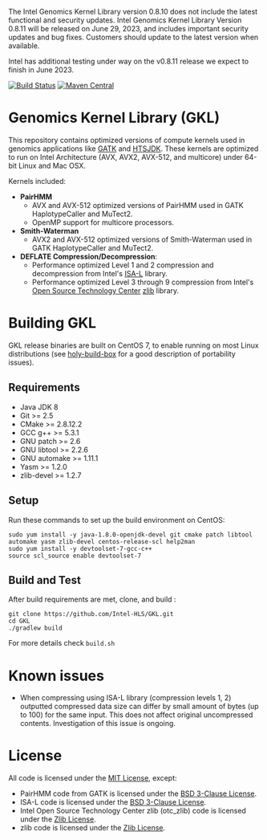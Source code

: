 The Intel Genomics Kernel Library version 0.8.10 does not include the latest functional and security updates. Intel Genomics Kernel Library Version 0.8.11 will be released on June 29, 2023, and includes important security updates and bug fixes. Customers should update to the latest version when available.

Intel has additional testing under way on the v0.8.11 release we expect to finish in June 2023.  


[![Build Status](https://travis-ci.org/Intel-HLS/GKL.svg?branch=master)](https://travis-ci.org/Intel-HLS/GKL)
[![Maven Central](https://maven-badges.herokuapp.com/maven-central/com.intel.gkl/gkl/badge.svg)](https://maven-badges.herokuapp.com/maven-central/com.intel.gkl/gkl)

# Genomics Kernel Library (GKL)
This repository contains optimized versions of compute kernels used in genomics applications like
[GATK](https://github.com/broadinstitute/gatk) and [HTSJDK](https://github.com/samtools/htsjdk). These kernels are
optimized to run on Intel Architecture (AVX, AVX2, AVX-512, and multicore) under 64-bit Linux and Mac OSX.

Kernels included:
* **PairHMM**
  * AVX and AVX-512 optimized versions of PairHMM used in GATK HaplotypeCaller and MuTect2. 
  * OpenMP support for multicore processors.
* **Smith-Waterman**
  * AVX2 and AVX-512 optimized versions of Smith-Waterman used in GATK HaplotypeCaller and MuTect2.
* **DEFLATE Compression/Decompression**:
  * Performance optimized Level 1 and 2 compression and decompression from Intel's [ISA-L](https://github.com/01org/isa-l) library.
  * Performance optimized Level 3 through 9 compression from Intel's [Open Source Technology Center](https://01.org) [zlib](https://github.com/intel/zlib) library.

# Building GKL
GKL release binaries are built on CentOS 7, to enable running on most Linux distributions (see [holy-build-box](https://github.com/phusion/holy-build-box#problem-introduction) for a good description of portability issues).

## Requirements
* Java JDK 8
* Git >= 2.5
* CMake >= 2.8.12.2
* GCC g++ >= 5.3.1
* GNU patch >= 2.6
* GNU libtool >= 2.2.6
* GNU automake >= 1.11.1
* Yasm >= 1.2.0
* zlib-devel >= 1.2.7

## Setup
Run these commands to set up the build environment on CentOS:
```
sudo yum install -y java-1.8.0-openjdk-devel git cmake patch libtool automake yasm zlib-devel centos-release-scl help2man
sudo yum install -y devtoolset-7-gcc-c++
source scl_source enable devtoolset-7
```

## Build and Test
After build requirements are met, clone, and build :
```
git clone https://github.com/Intel-HLS/GKL.git
cd GKL
./gradlew build
```
For more details check `build.sh`

# Known issues
* When compressing using ISA-L library (compression levels 1, 2) outputted compressed data size can differ by small amount of bytes (up to 100) for the same input.
  This does not affect original uncompressed contents. Investigation of this issue is ongoing.

# License
All code is licensed under the [MIT License](https://opensource.org/licenses/MIT), except:
* PairHMM code from GATK is licensed under the [BSD 3-Clause License](https://opensource.org/licenses/BSD-3-Clause).
* ISA-L code is licensed under the [BSD 3-Clause License](https://opensource.org/licenses/BSD-3-Clause).
* Intel Open Source Technology Center zlib (otc_zlib) code is licensed under the [Zlib License](https://opensource.org/licenses/Zlib).
* zlib code is licensed under the [Zlib License](https://opensource.org/licenses/Zlib).

